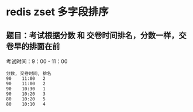 

# redis zset 多字段排序

## 题目：考试根据分数 和 交卷时间排名，分数一样，交卷早的排面在前

考试时间：9：00 - 11：00

    分数, 交卷时间, 排名
    90    11:00   2
    90    11:00   2
    90    10:30   1
    90    10:20   3
    80    10:20   5
    80    10:10   4
    



